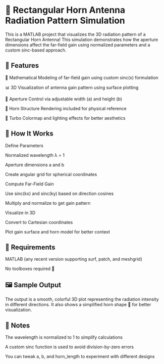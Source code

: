 # 📡 Rectangular Horn Antenna Radiation Pattern Simulation
This is a MATLAB project that visualizes the 3D radiation pattern of a Rectangular Horn Antenna! This simulation demonstrates how the aperture dimensions affect the far-field gain using normalized parameters and a custom sinc-based approach.

## 📜 Features
🧮 Mathematical Modeling of far-field gain using custom sinc(x) formulation

📊 3D Visualization of antenna gain pattern using surface plotting

📐 Aperture Control via adjustable width (a) and height (b)

🧱 Horn Structure Rendering included for physical reference

🎨 Turbo Colormap and lighting effects for better aesthetics

## 🧠 How It Works
Define Parameters

Normalized wavelength λ = 1

Aperture dimensions a and b

Create angular grid for spherical coordinates

Compute Far-Field Gain

Use sinc(kx) and sinc(ky) based on direction cosines

Multiply and normalize to get gain pattern

Visualize in 3D

Convert to Cartesian coordinates

Plot gain surface and horn model for better context

## 🧰 Requirements
MATLAB (any recent version supporting surf, patch, and meshgrid)

No toolboxes required 🎉

## 🖼 Sample Output
The output is a smooth, colorful 3D plot representing the radiation intensity in different directions. It also shows a simplified horn shape 🧊 for better visualization.

## 📎 Notes
The wavelength is normalized to 1 to simplify calculations

A custom sinc function is used to avoid division-by-zero errors

You can tweak a, b, and horn_length to experiment with different designs

